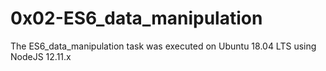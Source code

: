# 0x02-ES6_data_manipulation

The ES6_data_manipulation task was executed on Ubuntu 18.04 LTS using NodeJS 12.11.x


